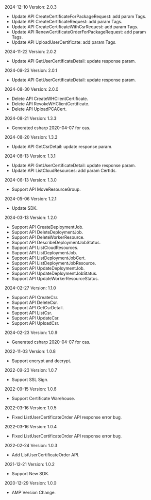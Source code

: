 2024-12-10 Version: 2.0.3
- Update API CreateCertificateForPackageRequest: add param Tags.
- Update API CreateCertificateRequest: add param Tags.
- Update API CreateCertificateWithCsrRequest: add param Tags.
- Update API RenewCertificateOrderForPackageRequest: add param Tags.
- Update API UploadUserCertificate: add param Tags.


2024-11-22 Version: 2.0.2
- Update API GetUserCertificateDetail: update response param.


2024-09-23 Version: 2.0.1
- Update API GetUserCertificateDetail: update response param.


2024-08-30 Version: 2.0.0
- Delete API CreateWHClientCertificate.
- Delete API RevokeWHClientCertificate.
- Delete API UploadPCACert.


2024-08-21 Version: 1.3.3
- Generated csharp 2020-04-07 for cas.

2024-08-20 Version: 1.3.2
- Update API GetCsrDetail: update response param.


2024-08-13 Version: 1.3.1
- Update API GetUserCertificateDetail: update response param.
- Update API ListCloudResources: add param CertIds.


2024-06-13 Version: 1.3.0
- Support API MoveResourceGroup.


2024-05-06 Version: 1.2.1
- Update SDK.

2024-03-13 Version: 1.2.0
- Support API CreateDeploymentJob.
- Support API DeleteDeploymentJob.
- Support API DeleteWorkerResource.
- Support API DescribeDeploymentJobStatus.
- Support API ListCloudResources.
- Support API ListDeploymentJob.
- Support API ListDeploymentJobCert.
- Support API ListDeploymentJobResource.
- Support API UpdateDeploymentJob.
- Support API UpdateDeploymentJobStatus.
- Support API UpdateWorkerResourceStatus.


2024-02-27 Version: 1.1.0
- Support API CreateCsr.
- Support API DeleteCsr.
- Support API GetCsrDetail.
- Support API ListCsr.
- Support API UpdateCsr.
- Support API UploadCsr.


2024-02-23 Version: 1.0.9
- Generated csharp 2020-04-07 for cas.

2022-11-03 Version: 1.0.8
- Support encrypt and decrypt.

2022-09-23 Version: 1.0.7
- Support SSL Sign.

2022-09-15 Version: 1.0.6
- Support Certificate Warehouse.

2022-03-16 Version: 1.0.5
- Fixed ListUserCertificateOrder API response error bug.

2022-03-16 Version: 1.0.4
- Fixed ListUserCertificateOrder API response error bug.

2022-02-24 Version: 1.0.3
- Add ListUserCertificateOrder API.

2021-12-21 Version: 1.0.2
- Support New SDK.

2020-12-29 Version: 1.0.0
- AMP Version Change.

